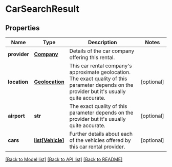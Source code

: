# CarSearchResult

## Properties
Name | Type | Description | Notes
------------ | ------------- | ------------- | -------------
**provider** | [**Company**](Company.md) | Details of the car company offering this rental. | 
**location** | [**Geolocation**](Geolocation.md) | This car rental company&#39;s approximate geolocation. The exact quality of this parameter depends on the provider but it&#39;s usually quite accurate. | [optional] 
**airport** | **str** | The exact quality of this parameter depends on the provider but it&#39;s usually quite accurate. | [optional] 
**cars** | [**list[Vehicle]**](Vehicle.md) | Further details about each of the vehicles offered by this car rental provider. | [optional] 

[[Back to Model list]](../README.md#documentation-for-models) [[Back to API list]](../README.md#documentation-for-api-endpoints) [[Back to README]](../README.md)


